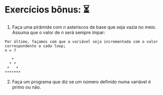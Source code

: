# Exercícios bônus: :hourglass_flowing_sand:

1. Faça uma pirâmide com n asteriscos de base que seja vazia no meio. Assuma que o valor de n será sempre ímpar:

```
Por último, façamos com que a variável seja incrementada com o valor correspondente a cada loop;
n = 7

   *
  * *
 *   *
*******

```

2. Faça um programa que diz se um número definido numa variável é primo ou não.


